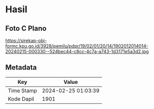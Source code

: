 # Hasil

## Foto C Plano

https://sirekap-obj-formc.kpu.go.id/3928/pemilu/pdpr/19/02/01/20/14/1902012014014-20240215-000330--524bec44-c8cc-4c7a-a743-1d3171e5a3d2.jpg


## Metadata

| Key        | Value               |
| ---------- | ------------------- |
| Time Stamp | 2024-02-25 01:03:39 |
| Kode Dapil | 1901                |



